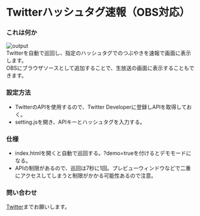 # Twitterハッシュタグ速報（OBS対応）

### これは何か
![output](https://user-images.githubusercontent.com/41167277/83230159-3c90b580-a1c4-11ea-8564-c69cb0d0ddcd.gif)  
Twitterを自動で巡回し、指定のハッシュタグでのつぶやきを速報で画面に表示します。  
OBSにブラウザソースとして追加することで、生放送の画面に表示することもできます。  

### 設定方法
* TwitterのAPIを使用するので、Twitter Developerに登録しAPIを取得しておく。
* setting.jsを開き、APIキーとハッシュタグを入力する。

### 仕様
* index.htmlを開くと自動で巡回する。?demo=trueを付けるとデモモードになる。
* APIの制限があるので、巡回は7秒に1回。プレビューウィンドウなどで二重にアクセスしてしまうと制限がかかる可能性あるので注意。

### 問い合わせ
[Twitter](https://twitter.com/jintokai)までお願いします。